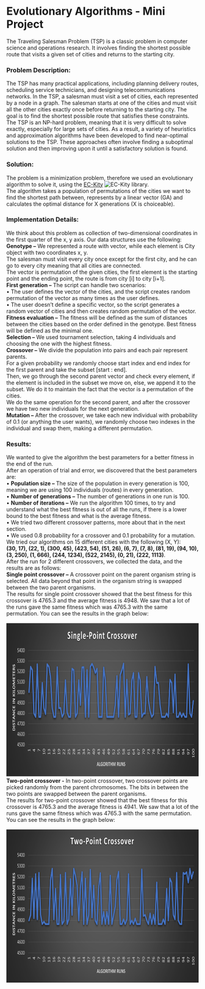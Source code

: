 
<html>
   <h1>Evolutionary Algorithms - Mini Project</h1>
   The Traveling Salesman Problem (TSP) is a classic problem in computer science and operations research.
   It involves finding the shortest possible route that visits a given set of cities and returns to the starting city.

   <h3>Problem Description:</h3>

   The TSP has many practical applications, including planning delivery routes, scheduling service technicians, and designing telecommunications networks.
   In the TSP, a salesman must visit a set of cities, each represented by a node in a graph.
   The salesman starts at one of the cities and must visit all the other cities exactly once before returning to the starting city.
   The goal is to find the shortest possible route that satisfies these constraints.
   The TSP is an NP-hard problem, meaning that it is very difficult to solve exactly, especially for large sets of cities.
   As a result, a variety of heuristics and approximation algorithms have been developed to find near-optimal solutions to the TSP.
   These approaches often involve finding a suboptimal solution and then improving upon it until a satisfactory solution is found.

   <h3>Solution:</h3>
   The problem is a minimization problem, therefore we used an evolutionary algorithm to solve it,
   using the <span><a href="https://github.com/EC-KitY/EC-KitY">EC-Kity</a> <img src="https://avatars.githubusercontent.com/u/95233107?s=200&v=4" alt="EC-Kity"        width="30" height="30"></span> library.<br />
   The algorithm takes a population of permutations of the cities we want to find the shortest path between, represents by a linear vector (GA) and calculates    the optimal distance for X generations (X is choiceable).

   <h3>Implementation Details:</h3>
   We think about this problem as collection of two-dimensional coordinates in the first quarter of the x, y axis. Our data structures use the following:<br>
   <b>Genotype –</b> 
   We represented a route with vector, while each element is City object with two coordinates x, y.<br />
   The salesman must visit every city once except for the first city, and he can go to every city meaning that all cities are connected.<br />
   The vector is permutation of the given cities, the first element is the starting point and the ending point, the route is from city [i] to city [i+1].<br />
   <b>First generation –</b> The script can handle two scenarios:<br>
   •	The user defines the vector of the cities, and the script creates random permutation of the vector as many times as the user defines.<br>
   •	The user doesn’t define a specific vector, so the script generates a random vector of cities and then creates random permutation of the vector.<br>
   <b>Fitness evaluation –</b> The fitness will be defined as the sum of distances between the cities based on the order defined in the genotype. Best fitness    will be defined as the minimal one.<br>
   <b>Selection –</b> We used tournament selection, taking 4 individuals and choosing the one with the highest fitness.<br>
   <b>Crossover –</b> We divide the population into pairs and each pair represent parents.<br /> 
   For a given probability we randomly choose start index and end index for the first parent and take the subset [start : end].<br>
   Then, we go through the second parent vector and check every element, if the element is included in the subset we move on, else, we append it to the          subset.
   We do it to maintain the fact that the vector is a permutation of the cities.<br>
   We do the same operation for the second parent, and after the crossover we have two new individuals for the next generation.<br>
   <b>Mutation –</b> After the crossover, we take each new individual with probability of 0.1 (or anything the user wants), we randomly choose two indexes in    the individual and swap them, making a different permutation.<br>
   
   <h3>Results:</h3>
   We wanted to give the algorithm the best parameters for a better fitness in the end of the run.<br>
   After an operation of trial and error, we discovered that the best parameters are:<br>
   •	<b>Population size –</b> The size of the population in every generation is 100, meaning we are using 100 individuals (routes) in every generation.<br>
•	<b>Number of generations –</b> The number of generations in one run is 100.<br>
•	<b>Number of iterations –</b> We run the algorithm 100 times, to try and understand what the best fitness is out of all the runs, if there is a lower bound to the best fitness and what is the average fitness.<br>
•	We tried two different crossover patterns, more about that in the next section.<br>
•	We used 0.8 probability for a crossover and 0.1 probability for a mutation.<br>
We tried our algorithms on 15 different cities with the following (X, Y):<br>
<b>(30, 17), (22, 1), (300, 45), (423, 54), (51, 26), (6, 7), (7, 8), (81, 19), (94, 10), (3, 250), (1, 666), (244, 1234), (522, 2145), (0, 21), (222, 1113)</b>.<br>
After the run for 2 different crossovers, we collected the data, and the results are as follows:<br>
<b>Single point crossover –</b> A crossover point on the parent organism string is selected. All data beyond that point in the organism string is swapped between the two parent organisms.<br>
The results for single point crossover showed that the best fitness for this crossover is 4765.3 and the average fitness is 4948. We saw that a lot of the runs gave the same fitness which was 4765.3 with the same permutation. You can see the results in the graph below:<br />
<br />
<img src="https://github.com/tomerzh/TSPEvol/blob/main/plots/single.jpg?raw=true" alt="spc"    width="800" height="400"><br />
<b>Two-point crossover -</b> In two-point crossover, two crossover points are picked randomly from the parent chromosomes. The bits in between the two points are swapped between the parent organisms.<br>
The results for two-point crossover showed that the best fitness for this crossover is 4765.3 and the average fitness is 4941. We saw that a lot of the runs gave the same fitness which was 4765.3 with the same permutation. You can see the results in the graph below: <br/ >
<br />
<img src="https://github.com/tomerzh/TSPEvol/blob/main/plots/two.jpg?raw=true" alt="tpc"    width="800" height="400"><br />
<br />
 </html> 


